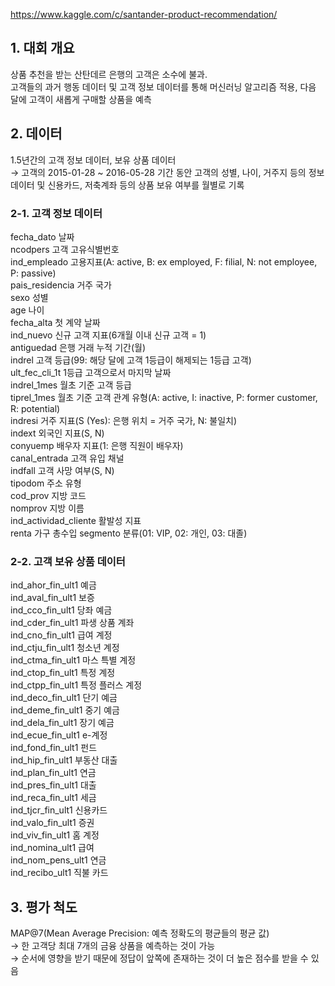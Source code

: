 https://www.kaggle.com/c/santander-product-recommendation/

## 1. 대회 개요
상품 추천을 받는 산탄데르 은행의 고객은 소수에 불과.   
고객들의 과거 행동 데이터 및 고객 정보 데이터를 통해 머신러닝 알고리즘 적용, 다음 달에 고객이 새롭게 구매할 상품을 예측

## 2. 데이터
1.5년간의 고객 정보 데이터, 보유 상품 데이터   
→ 고객의 2015-01-28 ~ 2016-05-28 기간 동안 고객의 성별, 나이, 거주지 등의 정보 데이터 및 신용카드, 저축계좌 등의 상품 보유 여부를 월별로 기록

### 2-1. 고객 정보 데이터   
fecha_dato 날짜   
ncodpers 고객 고유식별번호   
ind_empleado 고용지표(A: active, B: ex employed, F: filial, N: not employee, P: passive)   
pais_residencia 거주 국가   
sexo 성별   
age 나이   
fecha_alta 첫 계약 날짜    
ind_nuevo 신규 고객 지표(6개월 이내 신규 고객 = 1)   
antiguedad  은행 거래 누적 기간(월)   
indrel 고객 등급(99: 해당 달에 고객 1등급이 해제되는 1등급 고객)   
ult_fec_cli_1t 1등급 고객으로서 마지막 날짜   
indrel_1mes 월초 기준 고객 등급   
tiprel_1mes 월초 기준 고객 관계 유형(A: active, I: inactive, P: former customer, R: potential)   
indresi 거주 지표(S (Yes): 은행 위치 = 거주 국가, N: 불일치)   
indext 외국인 지표(S, N)   
conyuemp 배우자 지표(1: 은행 직원이 배우자)       
canal_entrada 고객 유입 채널   
indfall 고객 사망 여부(S, N)   
tipodom 주소 유형                
cod_prov 지방 코드    
nomprov 지방 이름               
ind_actividad_cliente 활발성 지표    
renta 가구 총수입
segmento 분류(01: VIP, 02: 개인, 03: 대졸)     

### 2-2. 고객 보유 상품 데이터
ind_ahor_fin_ult1 예금   
ind_aval_fin_ult1 보증   
ind_cco_fin_ult1 당좌 예금   
ind_cder_fin_ult1 파생 상품 계좌   
ind_cno_fin_ult1 급여 계정   
ind_ctju_fin_ult1 청소년 계정   
ind_ctma_fin_ult1 마스 특별 계정   
ind_ctop_fin_ult1 특정 계정   
ind_ctpp_fin_ult1 특정 플러스 계정   
ind_deco_fin_ult1 단기 예금   
ind_deme_fin_ult1 중기 예금   
ind_dela_fin_ult1 장기 예금   
ind_ecue_fin_ult1 e-계정   
ind_fond_fin_ult1 펀드   
ind_hip_fin_ult1 부동산 대출        
ind_plan_fin_ult1 연금   
ind_pres_fin_ult1 대출   
ind_reca_fin_ult1 세금   
ind_tjcr_fin_ult1 신용카드   
ind_valo_fin_ult1 증권   
ind_viv_fin_ult1 홈 계정   
ind_nomina_ult1 급여   
ind_nom_pens_ult1 연금    
ind_recibo_ult1 직불 카드

## 3. 평가 척도
MAP@7(Mean Average Precision: 예측 정확도의 평균들의 평균 값)   
→ 한 고객당 최대 7개의 금융 상품을 예측하는 것이 가능   
→ 순서에 영향을 받기 때문에 정답이 앞쪽에 존재하는 것이 더 높은 점수를 받을 수 있음
